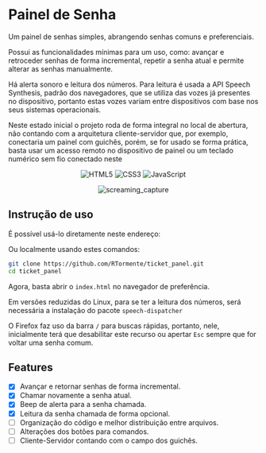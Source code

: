 # Painel de Senha

Um painel de senhas simples, abrangendo senhas comuns e preferenciais.

Possui as funcionalidades mínimas para um uso, como: avançar e retroceder senhas de forma incremental, repetir a senha atual e permite alterar as senhas manualmente.

Há alerta sonoro e leitura dos números. Para leitura é usada a API Speech Synthesis, padrão dos navegadores, que se utiliza das vozes já presentes no dispositivo, portanto estas vozes variam entre dispositivos com base nos seus sistemas operacionais.

Neste estado inicial o projeto roda de forma integral no local de abertura, não contando com a arquitetura cliente-servidor que, por exemplo, conectaria um painel com guichês, porém, se for usado se forma prática, basta usar um acesso remoto no dispositivo de painel ou um teclado numérico sem fio conectado neste

<div align="center">

![HTML5](https://img.shields.io/badge/html5-%23E34F26.svg?style=for-the-badge&logo=html5&logoColor=white)
![CSS3](https://img.shields.io/badge/css3-%231572B6.svg?style=for-the-badge&logo=css3&logoColor=white)
![JavaScript](https://img.shields.io/badge/javascript-%23323330.svg?style=for-the-badge&logo=javascript&logoColor=%23F7DF1E)

</div>

<div align="center">

![screaming_capture](./readme/screaming_capture.gif)

</div>

## Instrução de uso

É possível usá-lo diretamente neste endereço:

Ou localmente usando estes comandos:

```bash
git clone https://github.com/RTormente/ticket_panel.git
cd ticket_panel
```

Agora, basta abrir o `index.html` no navegador de preferência.

Em versões reduzidas do Linux, para se ter a leitura dos números, será necessária a instalação do pacote `speech-dispatcher`

O Firefox faz uso da barra `/` para buscas rápidas, portanto, nele, inicialmente terá que desabilitar este recurso ou apertar `Esc` sempre que for voltar uma senha comum.

## Features

-   [x] Avançar e retornar senhas de forma incremental.
-   [x] Chamar novamente a senha atual.
-   [x] Beep de alerta para a senha chamada.
-   [x] Leitura da senha chamada de forma opcional.
-   [ ] Organização do código e melhor distribuição entre arquivos.
-   [ ] Alterações dos botões para comandos.
-   [ ] Cliente-Servidor contando com o campo dos guichês.
